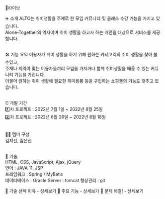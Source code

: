 🔗라이브


✈️ 소개
ALTO는 취미생활을 주제로 한 모임 커뮤니티 및 클래스 수강 기능을 가지고 있습니다.<br> Alone-Together의 약자이며 취미 생활을 하고자 하는 개인을 대상으로 서비스를 제공합니다.<br><br>

🛠 기능 요약
이용자가 취미 생활을 하기 위해 원하는 카테고리의 취미 생활을 찾아 볼 수있고,<br>
주제나 지역이 맞는 이용자들끼리 모임을 가지거나 함께 취미생활을 배울 수 있는 커뮤니티 기능을 가집니다.<br>
더불어 원하는 취미 생활에 필요한 취미용품 등을 구입하는 쇼핑몰의 기능도 갖추고 있습니다.<br><br>

⏰ 개발 기간<br>
1️⃣차 프로젝트 : 2022년 7월 1일 ~ 2022년 8월 25일<br>
2️⃣차 프로젝트 : 2022년 8월 26일 ~ 2022년 8월 18일<br><br>

👩‍💻 멤버 구성<br>
김지선, 임은진<br><br>

📌 기술<br>
HTML, CSS, JavaScript, Ajax, jQuery<br>
언어 : JAVA 11, JSP<br>
프레임워크 : Spring / MyBatis<br>
데이터베이스 : Oracle
Server : tomcat
형상관리 : git

📌 기술 선택 이유 - 상세보기
📌 주요 기능 - 상세보기
📌 문제 해결! - 상세보기
